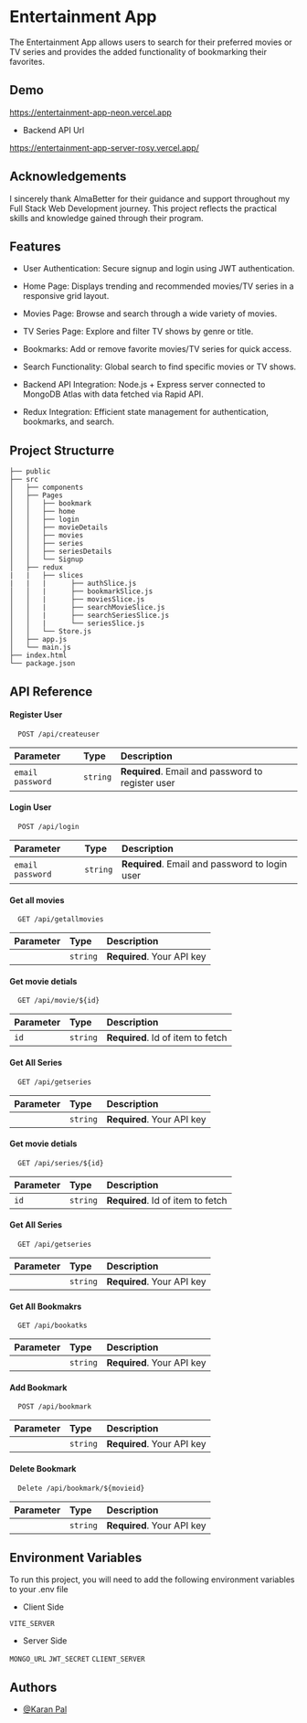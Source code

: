 ﻿
# Entertainment App

The Entertainment App allows users to search for their preferred movies or TV series and provides the added functionality of bookmarking their favorites. 


## Demo

https://entertainment-app-neon.vercel.app

- Backend API Url

https://entertainment-app-server-rosy.vercel.app/


## Acknowledgements

I sincerely thank AlmaBetter for their guidance and support throughout my Full Stack Web Development journey. This project reflects the practical skills and knowledge gained through their program.


## Features
- User Authentication: Secure signup and login using JWT authentication.

- Home Page: Displays trending and recommended movies/TV series in a responsive grid layout.

- Movies Page: Browse and search through a wide variety of movies.

- TV Series Page: Explore and filter TV shows by genre or title.

- Bookmarks: Add or remove favorite movies/TV series for quick access.

- Search Functionality: Global search to find specific movies or TV shows.


- Backend API Integration: Node.js + Express server connected to MongoDB Atlas with data fetched via Rapid API.

- Redux Integration: Efficient state management for authentication, bookmarks, and search.


## Project Structurre

```
├── public
├── src
│   ├── components  
│   ├── Pages        
│   │   ├── bookmark    
│   │   ├── home   
│   │   ├── login    
│   │   ├── movieDetails   
│   │   ├── movies   
│   │   ├── series   
│   │   ├── seriesDetails
│   │   └── Signup 
│   ├── redux
|   |   ├── slices  
|   |   |      ├── authSlice.js   
│   │   |      ├── bookmarkSlice.js
│   │   |      ├── moviesSlice.js
│   │   |      ├── searchMovieSlice.js   
│   │   |      ├── searchSeriesSlice.js   
│   │   |      └── seriesSlice.js 
│   │   └── Store.js     
│   ├── app.js
│   └── main.js
├── index.html
└── package.json
```

## API Reference

#### Register User

```http
  POST /api/createuser
```

| Parameter | Type     | Description                       |
| :-------- | :------- | :-------------------------------- |
| `email` `password`      | `string` | **Required**. Email and password to register user |

#### Login User

```http
  POST /api/login
```

| Parameter | Type     | Description                       |
| :-------- | :------- | :-------------------------------- |
| `email` `password`      | `string` | **Required**. Email and password to login user |

#### Get all movies

```http
  GET /api/getallmovies
```

| Parameter | Type     | Description                |
| :-------- | :------- | :------------------------- |
|  | `string` | **Required**. Your API key |

#### Get movie detials

```http
  GET /api/movie/${id}
```

| Parameter | Type     | Description                       |
| :-------- | :------- | :-------------------------------- |
| `id`      | `string` | **Required**. Id of item to fetch |


#### Get All Series

```http
  GET /api/getseries
```

| Parameter | Type     | Description                |
| :-------- | :------- | :------------------------- |
|  | `string` | **Required**. Your API key |

#### Get movie detials

```http
  GET /api/series/${id}
```

| Parameter | Type     | Description                       |
| :-------- | :------- | :-------------------------------- |
| `id`      | `string` | **Required**. Id of item to fetch |

#### Get All Series

```http
  GET /api/getseries
```

| Parameter | Type     | Description                |
| :-------- | :------- | :------------------------- |
|  | `string` | **Required**. Your API key |



#### Get All Bookmakrs

```http
  GET /api/bookatks
```

| Parameter | Type     | Description                |
| :-------- | :------- | :------------------------- |
|  | `string` | **Required**. Your API key |


#### Add Bookmark

```http
  POST /api/bookmark
```

| Parameter | Type     | Description                |
| :-------- | :------- | :------------------------- |
|  | `string` | **Required**. Your API key |


#### Delete Bookmark

```http
  Delete /api/bookmark/${movieid}
```

| Parameter | Type     | Description                |
| :-------- | :------- | :------------------------- |
|  | `string` | **Required**. Your API key |






## Environment Variables

To run this project, you will need to add the following environment variables to your .env file 

- Client Side

`VITE_SERVER`

- Server Side

`MONGO_URL`
`JWT_SECRET`
`CLIENT_SERVER`



## Authors

- [@Karan Pal](https://www.linkedin.com/in/karan-pal-developer/)

